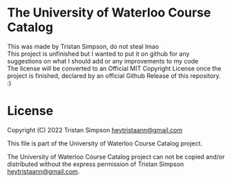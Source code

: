 # The University of Waterloo Course Catalog

This was made by Tristan Simpson, do not steal lmao
<br>
This project is unfinished but I wanted to put it on github for any suggestions on what I should add or any improvements to my code
<br>
The license will be converted to an Official MIT Copyright License once the project is finished, declared by an official Github Release of this repository. :)


# License
Copyright (C) 2022 Tristan Simpson <heytristaann@gmail.com>

This file is part of the University of Waterloo Course Catalog project.

The University of Waterloo Course Catalog project can not be copied and/or distributed without the express permission of Tristan Simpson <heytristaann@gmail.com>. 
